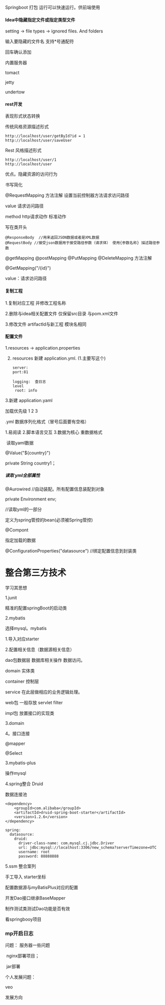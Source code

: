 Springboot 打包 运行可以快速运行。供前端使用

#### Idea中隐藏指定文件或指定类型文件

setting -> file types -> ignored files. And folders

输入要隐藏的文件名 支持*号通配符

回车确认添加

内置服务器

tomact 

jetty

undertow

#### rest开发

表现形式状态转换

传统风格资源描述形式

```
http://localhost/user/getById?id = 1
http://localhost/user/saveUser
```

Rest 风格描述形式

```
http://localhost/user/1
http://localhost/user
```

优点。隐藏资源的访问行为

书写简化



@RequestMapping 方法注解  设置当前控制器方法请求访问路径

value 请求访问路径

method http请求动作 标准动作

写在类开头

```
@ResponseBody  //用来返回JSON数据或者是XML数据
@RequestBody //接受json数据用于接受路径参数（请求体） 使用{参数名称} 描述路径参数
```

@getMapping @postMapping @PutMapping @DeleteMapping 方法注解



@GetMapping("/{id}")

value：请求访问路径

#### 复制工程

1.复制对应工程 并修改工程名称

2.删除与idea相关配置文件 仅保留src目录 与pom.xml文件

3.修改文件 artifactId与新工程 模块名相同

#### 配置文件

1.resources -> application.properties

2. resources 新建 application.yml. (1.主要写这个)

   ```
   server:
   port:81
   
   logging:  查日志							
   level
    root: info
   ```

3.新建 application.yaml

加载优先级 1 2 3

.yml 数据序列化格式（冒号后面要有空格）

1.易阅读 2.脚本语言交互 3.数据为核心 重数据格式

​		读取yaml数据

@Value("${country}")

private String country1；



##### 读取 yml全部属性

@Aurowired //自动装配。所有配置信息装配到对象

private Environment env;



//读取yml的一部分 

定义为spring管控的bean(必须被Spring管控)

@Compont

指定加载的数据

@ConfigurationProperties("datasource") //绑定配置信息到封装类

# 整合第三方技术

学习其思想

1.junit

精准的配置springBoot的启动类

2.mybatis    

选择mysql。mybatis

1.导入对应starter

2.配置相关信息（数据源相关信息）

dao包数据层 数据库相关操作 数据访问。

domain 实体类

container 控制层

service 在此层做相应的业务逻辑处理。

web包 一般存放 servlet filter

impl包 放置接口的实现类

3.domain

4。接口连接

@mapper

@Select

3.mybatis-plus

操作mysql

4.spring整合 Druid

数据连接池

```
<dependency>
    <groupId>com.alibaba</groupId>
    <artifactId>druid-spring-boot-starter</artifactId>
    <version>1.2.6</version>
</dependency>
```

```
spring:
  datasource:
    druid:
      driver-class-name: com.mysql.cj.jdbc.Driver
      url: jdbc:mysql://localhost:3306/new_schema?serverTimezone=UTC
      username: root
      password: 88888888
```

5.ssm 整合案列

手工导入 starter坐标 

配置数据源与myBatisPlus对应的配置

开发Dao接口继承BaseMapper

制作测试类测试Dao功能是否有效

看springbooy项目

### mp开启日志





问题： 服务器一些问题

​			nginx部署项目；

​			jar部署

个人发展问题： 

veo

发展方向
